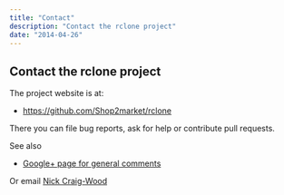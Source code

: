 ```yaml
---
title: "Contact"
description: "Contact the rclone project"
date: "2014-04-26"
---
```


Contact the rclone project
--------------------------

The project website is at:

  * https://github.com/Shop2market/rclone

There you can file bug reports, ask for help or contribute pull
requests.

See also

  * <a href="https://google.com/+RcloneOrg" rel="publisher">Google+ page for general comments</a></li>

Or email [Nick Craig-Wood](mailto:nick@craig-wood.com)
